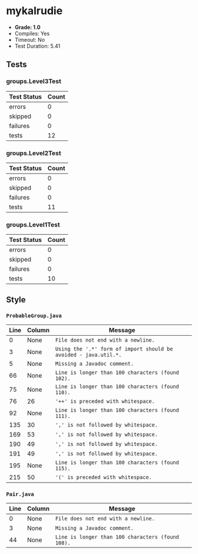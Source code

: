 # mykalrudie

+ **Grade: 1.0**
+ Compiles: Yes
+ Timeout:  No
+ Test Duration: 5.41

## Tests
### groups.Level3Test
| Test Status | Count |
| ----------- | ----- |
|errors|0|
|skipped|0|
|failures|0|
|tests|12|
### groups.Level2Test
| Test Status | Count |
| ----------- | ----- |
|errors|0|
|skipped|0|
|failures|0|
|tests|11|
### groups.Level1Test
| Test Status | Count |
| ----------- | ----- |
|errors|0|
|skipped|0|
|failures|0|
|tests|10|

## Style
### `ProbableGroup.java`
| Line | Column | Message |
| ---- | ------ | ------- |
| 0 | None | `File does not end with a newline.` |
| 3 | None | `Using the '.*' form of import should be avoided - java.util.*.` |
| 5 | None | `Missing a Javadoc comment.` |
| 66 | None | `Line is longer than 100 characters (found 102).` |
| 75 | None | `Line is longer than 100 characters (found 110).` |
| 76 | 26 | `'++' is preceded with whitespace.` |
| 92 | None | `Line is longer than 100 characters (found 111).` |
| 135 | 30 | `',' is not followed by whitespace.` |
| 169 | 53 | `',' is not followed by whitespace.` |
| 190 | 49 | `',' is not followed by whitespace.` |
| 191 | 49 | `',' is not followed by whitespace.` |
| 195 | None | `Line is longer than 100 characters (found 115).` |
| 215 | 50 | `'(' is preceded with whitespace.` |
### `Pair.java`
| Line | Column | Message |
| ---- | ------ | ------- |
| 0 | None | `File does not end with a newline.` |
| 3 | None | `Missing a Javadoc comment.` |
| 44 | None | `Line is longer than 100 characters (found 108).` |

